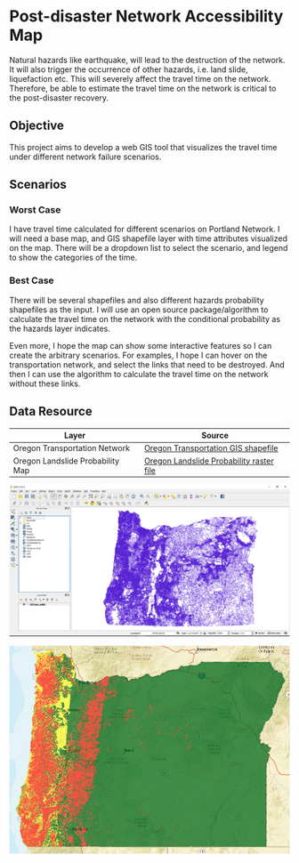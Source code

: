 # Post-disaster Network Accessibility Map

Natural hazards like earthquake, will lead to the destruction of the network. 
It will also trigger the occurrence of other hazards, i.e. land slide, liquefaction etc. 
This will severely affect the travel time on the network. Therefore, be able to estimate 
the travel time on the network is critical to the post-disaster recovery. 

## Objective

This project aims to develop a web GIS tool that visualizes the travel time under different network 
failure scenarios. 

## Scenarios 
### Worst Case

I have travel time calculated for different scenarios on Portland Network. I will need a base map, 
and GIS shapefile layer with time attributes visualized on the map. There will be a dropdown list 
to select the scenario, and legend to show the categories of the time.


### Best Case

There will be several shapefiles and also different hazards probability shapefiles as the input. 
I will use an open source package/algorithm to calculate the travel time on the network with the 
conditional probability as the hazards layer indicates. 

Even more, I hope the map can show some interactive features so I can create the arbitrary scenarios. 
For examples, I hope I can hover on the transportation network, and select the links that need to be 
destroyed. And then I can use the algorithm to calculate the travel time on the network without these 
links. 

## Data Resource

| Layer |  Source |
| ------------ | ------------- |
| Oregon Transportation Network | [Oregon Transportation GIS shapefile](http://spatialdata.oregonexplorer.info/geoportal/details;id=a3f15e64538a43ad9fea7f14dce4075b) |
| Oregon Landslide Probability Map | [ Oregon Landslide Probability raster file](http://web.engr.oregonstate.edu/~gillinsd/O-Help/) |


![Oregon Transportation Network](/img/oregonTransportationNetwork.jpg)

![Oregon Landslide Probability Map](/img/oregonLandSlideProb.png) 


